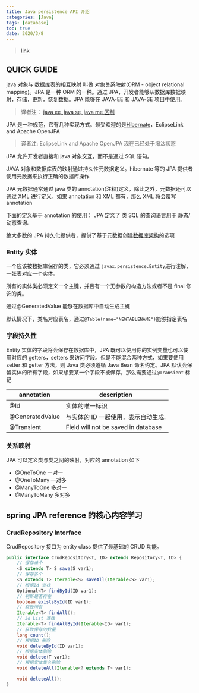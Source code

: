 ```yaml
---
title: Java persistence API 介绍
categories: [Java]
tags: [database]
toc: true
date: 2020/3/8
---
```


> [link](https://www.vogella.com/tutorials/JavaPersistenceAPI/article.html#jpaintro)

## QUICK GUIDE

java 对象与 数据库表的相互映射 叫做 对象关系映射(ORM - object relational mapping)。JPA 是一种 ORM 的一种。通过 JPA，开发者能够从数据库数据映射，存储，更新，恢复数据。JPA 能够在 JAVA-EE 和 JAVA-SE 项目中使用。

> 译者注： [java ee, java se, java me 区别](https://www.zhihu.com/question/31455874)

JPA 是一种规范，它有几种实现方式。最受欢迎的是[Hibernate](https://hibernate.org/)，EclipseLink and Apache OpenJPA

> 译者注: EclipseLink and Apache OpenJPA 现在已经处于淘汰状态

JPA 允许开发者直接和 java 对象交互，而不是通过 SQL 语句。

JAVA 对象和数据库表的映射通过持久性元数据定义。hibernate 等的 JPA 提供者使用元数据来执行正确的数据库操作

JPA 元数据通常通过 java 类的 annotation(注释)定义，除此之外，元数据还可以通过 XML 进行定义。如果 annotation 和 XML 都有，那么 XML 将会覆写 annotation

下面的定义基于 annotation 的使用：
JPA 定义了 类 SQL 的查询语言用于 静态/动态查询.

绝大多数的 JPA 持久化提供者，提供了基于元数据创建[数据库架构](https://en.wikipedia.org/wiki/Database_schema)的选项

### Entity 实体

一个应该被数据库保存的类，它必须通过 `javax.persistence.Entity`进行注解，一张表对应一个实体。

所有的实体类必须定义一个主键，并且有一个无参数的构造方法或者不是 final 修饰的类。

通过@GeneratedValue 能够在数据库中自动生成主键

默认情况下，类名对应表名，通过`@Table(name="NEWTABLENAME")`能够指定表名

### 字段持久性

Entity 实体的字段将会保存在数据库中，JPA 既可以使用你的实例变量也可以使用对应的 getters，setters 来访问字段。但是不能混合两种方式，如果要使用 setter 和 getter 方法，则 Java 类必须遵循 Java Bean 命名约定。JPA 默认会保留实体的所有字段，如果想要某一个字段不被保存，那么需要通过`@Transient` 标记

| annotation      | description                         |
| --------------- | ----------------------------------- |
| @Id             | 实体的唯一标识                      |
| @GeneratedValue | 与实体的 ID 一起使用，表示自动生成. |
| @Transient      | Field will not be saved in database |

### 关系映射

JPA 可以定义类与类之间的映射，对应的 annotation 如下

- @OneToOne 一对一
- @OneToMany 一对多
- @ManyToOne 多对一
- @ManyToMany 多对多

## spring JPA reference 的核心内容学习

### CrudRepository Interface

CrudRepository 接口为 entity class 提供了最基础的 CRUD 功能。

```java
public interface CrudRepository<T, ID> extends Repository<T, ID> {
    // 保存单个
    <S extends T> S save(S var1);
    // 保存多个
    <S extends T> Iterable<S> saveAll(Iterable<S> var1);
    // 根据Id 查找
    Optional<T> findById(ID var1);
    // 判断是否存在
    boolean existsById(ID var1);
    // 获取所有
    Iterable<T> findAll();
    // id List 查找
    Iterable<T> findAllById(Iterable<ID> var1);
    // 获取保存的数量
    long count();
    // 根据ID 删除
    void deleteById(ID var1);
    // 根据实体删除
    void delete(T var1);
    // 根据实体集合删除
    void deleteAll(Iterable<? extends T> var1);

    void deleteAll();
}

```

